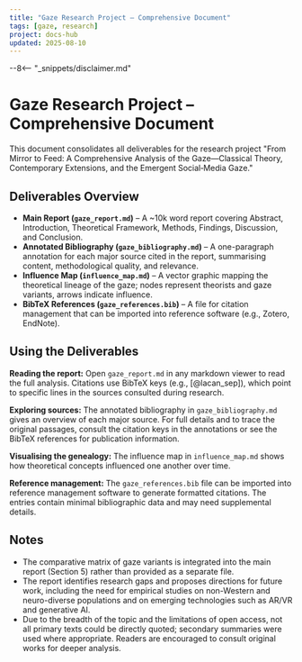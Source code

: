 ```yaml
---
title: "Gaze Research Project – Comprehensive Document"
tags: [gaze, research]
project: docs-hub
updated: 2025-08-10
---
```


--8<-- "_snippets/disclaimer.md"

# Gaze Research Project – Comprehensive Document

This document consolidates all deliverables for the research project
"From Mirror to Feed: A Comprehensive Analysis of the Gaze—Classical
Theory, Contemporary Extensions, and the Emergent Social‑Media Gaze."

## Deliverables Overview

- **Main Report (`gaze_report.md`)** – A ~10k word report covering
  Abstract, Introduction, Theoretical Framework, Methods, Findings,
  Discussion, and Conclusion.
- **Annotated Bibliography (`gaze_bibliography.md`)** – A one-paragraph
  annotation for each major source cited in the report, summarising
  content, methodological quality, and relevance.
- **Influence Map (`influence_map.md`)** – A vector graphic mapping the
  theoretical lineage of the gaze; nodes represent theorists and gaze
  variants, arrows indicate influence.
- **BibTeX References (`gaze_references.bib`)** – A file for citation
  management that can be imported into reference software (e.g., Zotero,
  EndNote).

## Using the Deliverables

**Reading the report:** Open `gaze_report.md` in any markdown viewer to read
the full analysis. Citations use BibTeX keys (e.g., [@lacan_sep]), which point
to specific lines in the sources consulted during research.

**Exploring sources:** The annotated bibliography in `gaze_bibliography.md`
gives an overview of each major source. For full details and to trace the
original passages, consult the citation keys in the annotations or see the
BibTeX references for publication information.

**Visualising the genealogy:** The influence map in `influence_map.md` shows
how theoretical concepts influenced one another over time.

**Reference management:** The `gaze_references.bib` file can be imported into
reference management software to generate formatted citations. The entries
contain minimal bibliographic data and may need supplemental details.

## Notes

- The comparative matrix of gaze variants is integrated into the main report
  (Section 5) rather than provided as a separate file.
- The report identifies research gaps and proposes directions for future work,
  including the need for empirical studies on non-Western and neuro-diverse
  populations and on emerging technologies such as AR/VR and generative AI.
- Due to the breadth of the topic and the limitations of open access, not all
  primary texts could be directly quoted; secondary summaries were used where
  appropriate. Readers are encouraged to consult original works for deeper
  analysis.


